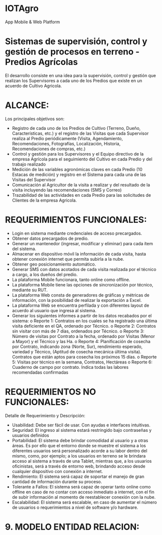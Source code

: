 # IOTAgro
App Mobile &amp; Web Platform
# Sistemas de supervisión, control y gestión de procesos en terreno - Predios Agrícolas
El desarrollo consiste en una idea para la supervisión, control y gestión que
realizan los Supervisores a cada uno de los Predios que existe en un acuerdo de
Cultivo Agricola.

# ALCANCE:
 Los principales objetivos son:
- Registro de cada uno de los Predios de Cultivo (Terreno, Dueño, Características, etc.) y el
registro de las Visitas que cada Supervisor realiza al Predio periódicamente (Visita,
Agendamiento, Recomendaciones, Fotografías, Localización, Historia, Recomendaciones de
compras, etc.)
- Control y gestión para los Supervisores y el Equipo directivo de la empresa Agrícola para el seguimiento del
Cultivo en cada Predio y del trabajo realizado
- Medición de las variables agronómicas claves en cada Predio (10 Estacas de medición) y
registro en el Sistema para cada una de las Visitas del Supervisor
- Comunicación al Agricultor de la visita a realizar y del resultado de la visita incluyendo las
recomendaciones (SMS y Correo)
- Trazabilidad de las actividades en cada Predio para las solicitudes de Clientes de la empresa Agricola.

# REQUERIMIENTOS FUNCIONALES:
-	Login en sistema mediante credenciales de acceso precargados.
-	Obtener datos precargados de predio.
-	Generar un mantenedor (ingresar, modificar y eliminar) para cada ítem del sistema.
-	Almacenar en dispositivo móvil la información de cada visita, hasta obtener conexión internet que permita subirla a la nube. 
-	Obtener geo posicionamiento automático.
-	Generar SMS con datos acotados de cada visita realizada por el técnico a cargo, a los dueños del predio.
-	La plataforma Mobile funcionara, tanto online como offline.
-	La plataforma Mobile tiene las opciones de sincronización por técnico, mediante su RUT.
-	La plataforma Web consta de generadores de gráficas y métricas de información, con la posibilidad de realizar la exportación a Excel.
-	La plataforma Web se encuentra perfilada y con diferentes layout de acuerdo al usuario que ingresa al sistema.
-	Generar los siguientes informes a partir de los datos recabados por el sistema:
o	Reporte 1: Contratos en los cuales se ha registrado una última visita deficiente en el QA, ordenado por Técnico.
o	Reporte 2: Contratos sin visitar con más de 7 días, ordenados por Técnico.
o	Reporte 3: Número de visitas por Contrato a la fecha, ordenado por Visitas (Menor a Mayor) y el Técnico y las Ha.
o	Reporte 4: Planificación de cosecha por Contrato, indicando zona (Norte, Sur), rendimiento esperado, variedad y Técnico, (Aptitud de cosecha mecánica última visita). Contratos que están aptos para cosecha los próximos 15 días.
o	Reporte 5: Visitas por técnico en la semana, Contratos, Hectáreas
o	Reporte 6: Cuaderno de campo por contrato. Indica todas las labores recomendadas confirmadas

#	REQUERIMIENTOS NO FUNCIONALES:
Detalle de Requerimiento	y Descripción:
- Usabilidad:	Debe ser fácil de usar. Con ayudas e interfaces intuitivas.
- Seguridad:	El ingreso al sistema estará restringido bajo contraseñas y usuarios definidos
- Portabilidad:	El sistema debe brindar comodidad al usuario y a otras áreas. Es por ello que el entorno donde se muestre el sistema a los diferentes usuarios será personalizado acorde a su labor dentro del mismo, como, por ejemplo; a los usuarios en terreno se le brindara acceso al sistema a través de una Tablet, mientras que, a los usuarios oficinistas, será a través de entorno web, brindando acceso desde cualquier dispositivo con conexión a internet.
- Rendimiento:	El sistema será capaz de soportar el manejo de gran cantidad de información durante su proceso.
- Tolerante a Fallos:	El sistema será capaz de operar tanto online como offline en caso de no contar con acceso inmediato a internet, con el fin de subir información al momento de reestablecer conexión con la nube. 
- Escalabilidad:	El sistema será escalable, en caso de aumentar el número de usuarios o requerimientos a nivel de software y/o hardware.

# 9.	MODELO ENTIDAD RELACION:
